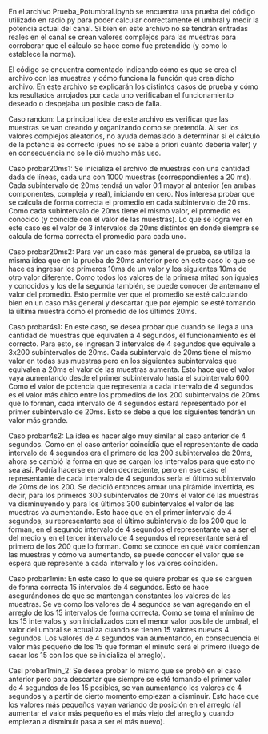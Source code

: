 En el archivo Prueba_Potumbral.ipynb se encuentra una prueba del código utilizado en radio.py para poder calcular correctamente el umbral y medir la potencia actual del canal. Si bien en este archivo no se tendrán entradas reales en el canal se crean valores complejos para las muestras para corroborar que el cálculo se hace como fue pretendido (y como lo establece la norma).


El código se encuentra comentado indicando cómo es que se crea el archivo con las muestras y cómo funciona la función que crea dicho archivo. En este archivo se explicarán los distintos casos de prueba y cómo los resultados arrojados por cada uno verificaban el funcionamiento deseado o despejaba un posible caso de falla. 


 Caso random: La principal idea de este archivo es verificar que las muestras se van creando y organizando como se pretendía. Al ser los valores complejos aleatorios, no ayuda demasiado a determinar si el cálculo de la potencia es correcto (pues no se sabe a priori cuánto debería valer) y en consecuencia no se le dió mucho más uso.


Caso probar20ms1:  Se inicializa el archivo de muestras con una cantidad dada de líneas, cada una con 1000 muestras (correspondientes a 20 ms). Cada subintervalo de 20ms tendrá un valor 0.1 mayor al anterior (en ambas componentes, compleja y real), iniciando en cero. Nos interesa probar que se calcula de forma correcta el promedio en cada subintervalo de 20 ms. Como cada subintervalo de 20ms tiene el mismo valor, el promedio es conocido (y coincide con el valor de las muestras). Lo que se logra ver en este caso es el valor de 3 intervalos de 20ms distintos en donde siempre se calcula de forma correcta el promedio para cada uno.


Caso probar20ms2: Para ver un caso más general de prueba, se utiliza la misma idea que en la prueba de 20ms anterior pero en este caso lo que se hace es ingresar los primeros 10ms de un valor y los siguientes 10ms de otro valor diferente. Como todos los valores de la primera mitad son iguales y conocidos y los de la segunda también, se puede conocer de antemano el valor del promedio. Esto permite ver que el promedio se esté calculando bien en un caso más general y descartar que por ejemplo se esté tomando la última muestra como el promedio de los últimos 20ms.


Caso probar4s1: En este caso, se desea probar que cuando se llega a una cantidad de muestras que equivalen a 4 segundos, el funcionamiento es el correcto. Para esto, se ingresan 3 intervalos de 4 segundos que equivale a 3x200 subintervalos de 20ms. Cada subintervalo de 20ms tiene el mismo valor en todas sus muestras pero en los siguientes subintervalos que equivalen a 20ms el valor de las muestras aumenta. Esto hace que el valor vaya aumentando desde el primer subintervalo hasta el subintervalo 600. Como el valor de potencia que representa a cada intervalo de 4 segundos es el valor más chico entre los promedios de los 200 subintervalos de 20ms que lo forman, cada intervalo de 4 segundos estará representado por el primer subintervalo de 20ms. Esto se debe a que los siguientes tendrán un valor más grande.






Caso probar4s2: La idea es hacer algo muy similar al caso anterior de 4 segundos. Como en el caso anterior coincidía que el representante de cada intervalo de 4 segundos era el primero de los 200 subintervalos de 20ms, ahora se cambió la forma en que se cargan los intervalos para que esto no sea así. Podría hacerse en orden decreciente, pero en ese caso el representante de cada intervalo de 4 segundos sería el último subintervalo de 20ms de los 200.  Se decidió entonces armar una pirámide invertida, es decir, para los primeros 300 subintervalos de 20ms el valor de las muestras va disminuyendo y para los últimos 300 subintervalos el valor de las muestras va aumentando. Esto hace que en el primer intervalo de 4 segundos, su representante sea el último subintervalo de los 200 que lo forman, en el segundo intervalo de 4 segundos el representante va a ser el del medio y en el tercer intervalo de 4 segundos el representante será el primero de los 200 que lo forman. Como se conoce en qué valor comienzan las muestras y cómo va aumentando, se puede conocer el valor que se espera que represente a cada intervalo y los valores coinciden. 


Caso probar1min: En este caso lo que se quiere probar es que se carguen de forma correcta 15 intervalos de 4 segundos. Esto se hace asegurándonos de que se mantengan constantes los valores de las muestras. Se ve como los valores de 4 segundos se van agregando en el arreglo de los 15 intervalos de forma correcta. Como se toma el mínimo de los 15 intervalos y son inicializados con el menor valor posible de umbral, el valor del umbral se actualiza cuando  se tienen 15 valores nuevos 4 segundos. Los valores de 4 segundos van aumentando, en consecuencia el valor más pequeño de los 15 que forman el minuto será el primero (luego de sacar los 15 con los que se inicializa el arreglo).


Casi probar1min_2: Se desea probar lo mismo que se probó en el caso anterior pero para descartar que siempre se esté tomando el primer valor de 4 segundos de los 15 posibles, se van aumentando los valores de 4 segundos y a partir de cierto momento empiezan a disminuir. Esto hace que los valores más pequeños vayan variando de posición en el arreglo (al aumentar el valor más pequeño es el más viejo del arreglo y cuando empiezan a disminuir pasa a ser el más nuevo).